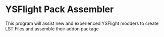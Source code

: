 # YSFlight Pack Assembler
 This program will assist new and experienced YSFlight modders to create LST Files and assemble their addon package
